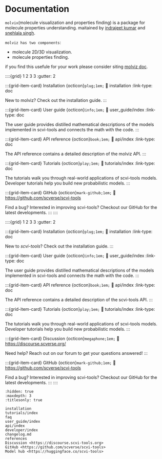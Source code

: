 # Documentation
`molvix`(molecule visualization and properties finding) is a package for molecule properties understanding.
maitained by [indrajeet kumar](https://github.com/abchotujnn1) and [snehlala singh](------).

`molviz has two components`:
- molecule 2D/3D visualization.
- molecule properties finding.

if you find this usefule for your work please consider siting [molviz doc](------).

::::{grid} 1 2 3 3
:gutter: 2

:::{grid-item-card} Installation {octicon}`plug;1em;`
:link: installation
:link-type: doc

New to molviz? Check out the installation guide.
:::

:::{grid-item-card} User guide {octicon}`info;1em;`
:link: user_guide/index
:link-type: doc

The user guide provides distilled mathematical descriptions of
the models implemented in scvi-tools and connects the math
with the code.
:::

:::{grid-item-card} API reference {octicon}`book;1em;`
:link: api/index
:link-type: doc

The API reference contains a detailed description of
the molviz API.
:::

:::{grid-item-card} Tutorials {octicon}`play;1em;`
:link: tutorials/index
:link-type: doc

The tutorials walk you through real-world applications of scvi-tools models.
Developer tutorials help you build new probabilistic models.
:::

:::{grid-item-card} GitHub {octicon}`mark-github;1em;`
:link: https://github.com/scverse/scvi-tools

Find a bug? Interested in improving scvi-tools? Checkout our GitHub for the latest developments.
:::
::::


::::{grid} 1 2 3 3
:gutter: 2

:::{grid-item-card} Installation {octicon}`plug;1em;`
:link: installation
:link-type: doc

New to _scvi-tools_? Check out the installation guide.
:::

:::{grid-item-card} User guide {octicon}`info;1em;`
:link: user_guide/index
:link-type: doc

The user guide provides distilled mathematical descriptions of
the models implemented in scvi-tools and connects the math
with the code.
:::

:::{grid-item-card} API reference {octicon}`book;1em;`
:link: api/index
:link-type: doc

The API reference contains a detailed description of
the scvi-tools API.
:::

:::{grid-item-card} Tutorials {octicon}`play;1em;`
:link: tutorials/index
:link-type: doc

The tutorials walk you through real-world applications of scvi-tools models.
Developer tutorials help you build new probabilistic models.
:::

:::{grid-item-card} Discussion {octicon}`megaphone;1em;`
:link: https://discourse.scverse.org/

Need help? Reach out on our forum to get your questions answered!
:::

:::{grid-item-card} GitHub {octicon}`mark-github;1em;`
:link: https://github.com/scverse/scvi-tools

Find a bug? Interested in improving scvi-tools? Checkout our GitHub for the latest developments.
:::
::::

```{toctree}
:hidden: true
:maxdepth: 3
:titlesonly: true

installation
tutorials/index
faq
user_guide/index
api/index
developer/index
changelog.md
references
Discussion <https://discourse.scvi-tools.org>
GitHub <https://github.com/scverse/scvi-tools>
Model hub <https://huggingface.co/scvi-tools>
```




